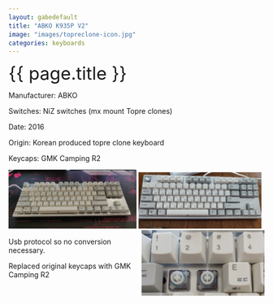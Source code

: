 ```yaml
---
layout: gabedefault
title: "ABKO K935P V2"
image: "images/topreclone-icon.jpg"
categories: keyboards
---
```

<span style="font-size:35px">{{ page.title }}</span>

Manufacturer: ABKO

Switches: NiZ switches (mx mount Topre clones)

Date: 2016

Origin: Korean produced topre clone keyboard

Keycaps: GMK Camping R2

<img src="/images/topreclone.jpg" alt="topreclone" width="50%"/>

<img src="/images/topreclone-1.jpg" alt="topreclone1" width="48%"/>
<img src="/images/topreclone-2.jpg" style="float:right" alt="topreclone" width="48%"/>

Usb protocol so no conversion necessary.

Replaced original keycaps with GMK Camping R2